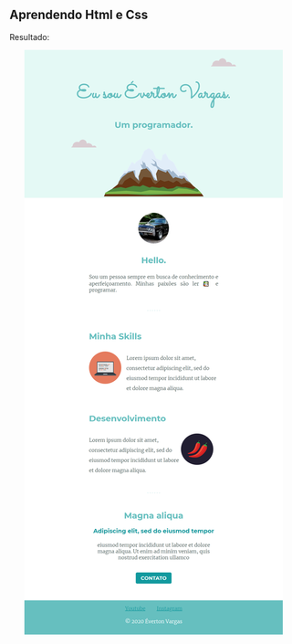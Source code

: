 ## Aprendendo Html e Css

Resultado:
<div align="center" width=960px; >
  <img src="images/screen.png" />
</div>
